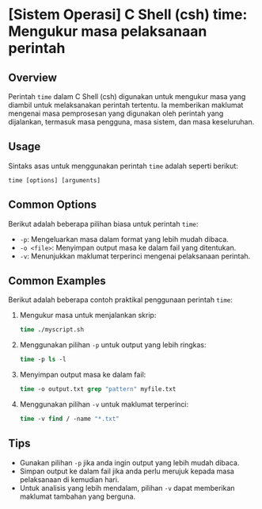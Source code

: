 # [Sistem Operasi] C Shell (csh) time: Mengukur masa pelaksanaan perintah

## Overview
Perintah `time` dalam C Shell (csh) digunakan untuk mengukur masa yang diambil untuk melaksanakan perintah tertentu. Ia memberikan maklumat mengenai masa pemprosesan yang digunakan oleh perintah yang dijalankan, termasuk masa pengguna, masa sistem, dan masa keseluruhan.

## Usage
Sintaks asas untuk menggunakan perintah `time` adalah seperti berikut:

```
time [options] [arguments]
```

## Common Options
Berikut adalah beberapa pilihan biasa untuk perintah `time`:

- `-p`: Mengeluarkan masa dalam format yang lebih mudah dibaca.
- `-o <file>`: Menyimpan output masa ke dalam fail yang ditentukan.
- `-v`: Menunjukkan maklumat terperinci mengenai pelaksanaan perintah.

## Common Examples
Berikut adalah beberapa contoh praktikal penggunaan perintah `time`:

1. Mengukur masa untuk menjalankan skrip:
   ```csh
   time ./myscript.sh
   ```

2. Menggunakan pilihan `-p` untuk output yang lebih ringkas:
   ```csh
   time -p ls -l
   ```

3. Menyimpan output masa ke dalam fail:
   ```csh
   time -o output.txt grep "pattern" myfile.txt
   ```

4. Menggunakan pilihan `-v` untuk maklumat terperinci:
   ```csh
   time -v find / -name "*.txt"
   ```

## Tips
- Gunakan pilihan `-p` jika anda ingin output yang lebih mudah dibaca.
- Simpan output ke dalam fail jika anda perlu merujuk kepada masa pelaksanaan di kemudian hari.
- Untuk analisis yang lebih mendalam, pilihan `-v` dapat memberikan maklumat tambahan yang berguna.